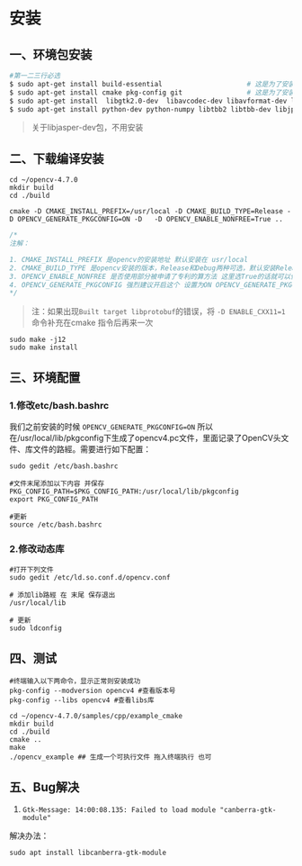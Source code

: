 # 安装

## 一、环境包安装

```bash
#第一二三行必选
$ sudo apt-get install build-essential                     # 这是为了安装编译所需的库
$ sudo apt-get install cmake pkg-config git                # 这是为了安装一些必要的工具
$ sudo apt-get install  libgtk2.0-dev  libavcodec-dev libavformat-dev libswscale-dev 
$ sudo apt-get install python-dev python-numpy libtbb2 libtbb-dev libjpeg-dev libpng-dev libtiff-dev libjasper-dev libdc1394-22-dev

```

> 关于libjasper-dev包，不用安装

## 二、下载编译安装

```shell
cd ~/opencv-4.7.0
mkdir build
cd ./build
```

```shell
cmake -D CMAKE_INSTALL_PREFIX=/usr/local -D CMAKE_BUILD_TYPE=Release -D OPENCV_GENERATE_PKGCONFIG=ON -D   -D OPENCV_ENABLE_NONFREE=True ..
```

```c
/*
注解：

1. CMAKE_INSTALL_PREFIX 是opencv的安装地址 默认安装在 usr/local
2. CMAKE_BUILD_TYPE 是opencv安装的版本，Release和Debug两种可选，默认安装Release
3. OPENCV_ENABLE_NONFREE 是否使用部分被申请了专利的算方法 这里选True的话就可以使用了
4. OPENCV_GENERATE_PKGCONFIG 强烈建议开启这个 设置为ON OPENCV_GENERATE_PKGCONFIG 因为opencv4默认不生成.pc文件，所以加上这句用于生成opencv4.pc文件，支持pkg-config功能。opencv4版本及以上 这里用ON
*/
```

> 注：如果出现`Built target libprotobuf`的错误，将 `-D ENABLE_CXX11=1` 命令补充在cmake 指令后再来一次

```shell
sudo make -j12
sudo make install
```

## 三、环境配置

### 1.修改etc/bash.bashrc

我们之前安装的时候 `OPENCV_GENERATE_PKGCONFIG=ON` 所以在/usr/local/lib/pkgconfig下生成了opencv4.pc文件，里面记录了OpenCV头文件、库文件的路經。需要进行如下配置：

```shell
sudo gedit /etc/bash.bashrc

#文件末尾添加以下内容 并保存
PKG_CONFIG_PATH=$PKG_CONFIG_PATH:/usr/local/lib/pkgconfig
export PKG_CONFIG_PATH
 
#更新
source /etc/bash.bashrc

```

### 2.修改动态库

```shell
#打开下列文件
sudo gedit /etc/ld.so.conf.d/opencv.conf 
 
# 添加lib路經 在 末尾 保存退出
/usr/local/lib
 
# 更新
sudo ldconfig
```

## 四、测试

```shell
#终端输入以下两命令，显示正常则安装成功
pkg-config --modversion opencv4 #查看版本号
pkg-config --libs opencv4 #查看libs库
```

```shell
cd ~/opencv-4.7.0/samples/cpp/example_cmake
mkdir build
cd ./build
cmake ..
make
./opencv_example ## 生成一个可执行文件 拖入终端执行 也可
```



## 五、Bug解决

1. ```Gtk-Message: 14:00:08.135: Failed to load module "canberra-gtk-module"```

解决办法：

```shell
sudo apt install libcanberra-gtk-module
```



